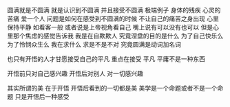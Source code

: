 圆满就是不圆满 就是认识到不圆满 并且接受不圆满
极端例子 身体的残疾 心灵的苦痛 爱一个人
问题是如何在感受到不圆满的时候 不让自己的痛苦之身出现 心里保持平静 如看客一般 或者说是上帝视角看自己
嘴上说有可以没有也可以 但是心里那个焦虑的感觉告诉我 我是在自欺欺人
究竟涅盘的目的是什么
为了自己快乐么
为了怜悯众生么
我在求什么
求是不是不对
究竟圆满是动词加名词

也只有开悟的人才甘愿接受自己的平凡 重点在接受
平凡 平庸不是一种东西

开悟前只对自己感兴趣 开悟后对别人 对一切感兴趣

其实所谓的美 在于开悟 开悟后看到的一切都是美 美学是一个命题或者不是一个命题 只是开悟后一种感受
